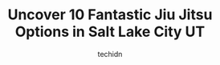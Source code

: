 ---
layout: ampstory
image: https://i0.wp.com/www.depkes.org/wp-content/uploads/2023/06/jiu-jitsu-0-in-salt-lake-city-ut-1685782768.jpeg?resize=640,853
author: techidn
featured: false
description: Discover the impressive array of Jiu Jitsu options in Salt Lake City UT, where you can find 10 of the largest Jiu Jitsu establishments in the area. From renowned classics to hidden gems, Sal
title: Uncover 10 Fantastic Jiu Jitsu Options in Salt Lake City UT
cover:
   title: Uncover 10 Fantastic Jiu Jitsu Options in Salt Lake City UT
   subtitle: Rickpate
   background: https://www.depkes.org/wp-content/uploads/2023/06/jiu-jitsu-0-in-salt-lake-city-ut-1685782768.jpeg

pages: 
 - layout: thirds
   top: <h1>#1 Ultimate Combat Training Center</h1>
   bottom: "<p>Coach Sione and his staff do an amazing job with the kids. Most places just cram a bunch of kids in these classes just for the money. Coach Sione and his staff take the t</p>"
   background: https://www.depkes.org/wp-content/uploads/2023/06/jiu-jitsu-1-in-salt-lake-city-ut-1685782768.jpeg
   backgroundblur: true
 - layout: thirds
   top: <h1>#2 Fight City SLC</h1>
   bottom: "<p>This is a real boxing and mixed discipline gym full of absolute killers in every discipline. This is where you come to learn to fight and to test yourself. On the flip si</p>"
   background: https://www.depkes.org/wp-content/uploads/2023/06/jiu-jitsu-2-in-salt-lake-city-ut-1685782768.jpeg
   cta:
      link: https://www.depkes.org/blog/uncover-10-fantastic-jiu-jitsu-options-in-salt-lake-city-ut/
      text: Uncover 10 Fantastic Jiu Jitsu Options in Salt Lake City UT
 - layout: thirds
   top: <h1>#3 Gladiator Fight Academy</h1>
   bottom: "<p>3614 W 2100 S, Salt Lake City, UT 84120, United States</p>"
   background: https://www.depkes.org/wp-content/uploads/2023/06/jiu-jitsu-3-in-salt-lake-city-ut-1685782770.jpeg
   cta:
      link: https://www.depkes.org/blog/uncover-10-fantastic-jiu-jitsu-options-in-salt-lake-city-ut/
      text: Uncover 10 Fantastic Jiu Jitsu Options in Salt Lake City UT
 - layout: thirds
   top: <h1>#4 Fusion Academy | Gi and No-Gi | Pedro Sauer Team | Salt Lake City</h1>
   bottom: "<p>615 Simpson Ave, Salt Lake City, UT 84106, United States</p>"
   background: https://plus.unsplash.com/premium_photo-1664640458616-3c74f8cb4589?ixlib=rb-4.0.3&ixid=MnwxMjA3fDB8MHxwaG90by1wYWdlfHx8fGVufDB8fHx8&auto=format&fit=crop&w=640&h=853&q=80
   cta:
      link: https://www.depkes.org/blog/uncover-10-fantastic-jiu-jitsu-options-in-salt-lake-city-ut/
      text: Uncover 10 Fantastic Jiu Jitsu Options in Salt Lake City UT
 - layout: thirds
   top: <h1>#5 SLC Muay Thai</h1>
   bottom: "<p>3361 S 200 E #3, South Salt Lake, UT 84115, United States</p>"
   background: https://images.unsplash.com/photo-1536745287225-21d689278fd1?ixlib=rb-4.0.3&ixid=MnwxMjA3fDB8MHxwaG90by1wYWdlfHx8fGVufDB8fHx8&auto=format&fit=crop&w=640&h=853&q=80
   cta:
      link: https://www.depkes.org/blog/uncover-10-fantastic-jiu-jitsu-options-in-salt-lake-city-ut/
      text: Uncover 10 Fantastic Jiu Jitsu Options in Salt Lake City UT
 - layout: thirds
   top: <h1>#6 Mushin Self Defense</h1>
   bottom: "<p>420 N Redwood Rd STE G, North Salt Lake, UT 84054, United States</p>"
   background: https://images.unsplash.com/photo-1557672172-298e090bd0f1?ixlib=rb-4.0.3&ixid=MnwxMjA3fDB8MHxwaG90by1wYWdlfHx8fGVufDB8fHx8&auto=format&fit=crop&w=640&h=853&q=80
   cta:
      link: https://www.depkes.org/blog/uncover-10-fantastic-jiu-jitsu-options-in-salt-lake-city-ut/
      text: Uncover 10 Fantastic Jiu Jitsu Options in Salt Lake City UT
 - layout: thirds
   top: <h1>#7 First BJJ Murray</h1>
   bottom: "<p>5508 Van Winkle, Salt Lake City, UT 84117, United States</p>"
   background: https://images.unsplash.com/photo-1564951434112-64d74cc2a2d7?ixlib=rb-4.0.3&ixid=MnwxMjA3fDB8MHxwaG90by1wYWdlfHx8fGVufDB8fHx8&auto=format&fit=crop&w=640&h=853&q=80
   cta:
      link: https://www.depkes.org/blog/uncover-10-fantastic-jiu-jitsu-options-in-salt-lake-city-ut/
      text: Uncover 10 Fantastic Jiu Jitsu Options in Salt Lake City UT
 - layout: thirds
   middle: Continue reading...
   background: https://images.unsplash.com/photo-1615749413727-825b59a857b5?ixlib=rb-4.0.3&ixid=MnwxMjA3fDB8MHxwaG90by1wYWdlfHx8fGVufDB8fHx8&auto=format&fit=crop&w=640&h=853&q=80
   cta:
      link: https://www.depkes.org/blog/uncover-10-fantastic-jiu-jitsu-options-in-salt-lake-city-ut/
      text: Uncover 10 Fantastic Jiu Jitsu Options in Salt Lake City UT
      
---